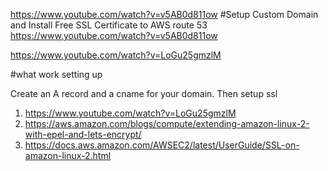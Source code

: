 https://www.youtube.com/watch?v=v5AB0d811ow
#Setup Custom Domain and Install Free SSL Certificate to AWS route 53
https://www.youtube.com/watch?v=v5AB0d811ow

https://www.youtube.com/watch?v=LoGu25gmzlM

#what work setting up

Create an A record and a cname for your domain. Then setup ssl

1. https://www.youtube.com/watch?v=LoGu25gmzlM
2. https://aws.amazon.com/blogs/compute/extending-amazon-linux-2-with-epel-and-lets-encrypt/
3. https://docs.aws.amazon.com/AWSEC2/latest/UserGuide/SSL-on-amazon-linux-2.html
